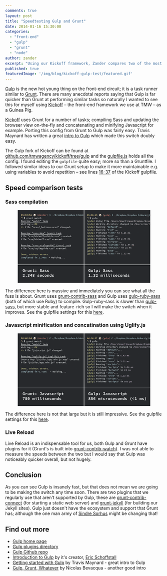 ```yaml
---
comments: true
layout: post
title: "Speedtesting Gulp and Grunt"
date: 2014-01-16 15:30:00
categories:
  - "front-end"
  - "gulp"
  - "grunt"
  - "node"
author: zander
excerpt: "Using our Kickoff framework, Zander compares two of the most popular client-side task runners."
published: true
featuredImage: '/img/blog/kickoff-gulp-test/featured.gif'
---
```


[Gulp](http://gulpjs.com/) is the new hot young thing on the front-end circuit; it is a task runner similar to [Grunt](http://gruntjs.com). There are many anecdotal reports saying that Gulp is far quicker than Grunt at performing similar tasks so naturally I wanted to see this for myself using [Kickoff](http://tmwagency.github.io/kickoff/) – the front-end framework we use at TMW – as a Guinea Pig.

[Kickoff](http://tmwagency.github.io/kickoff/) uses Grunt for a number of tasks; compiling Sass and updating the browser view on-the-fly and concatenating and minifying Javascript for example. Porting this config from Grunt to Gulp was fairly easy. Travis Maynard has written a great [intro to Gulp](http://travismaynard.com/writing/getting-started-with-gulp) which made this switch doubly easy.

The Gulp fork of Kickoff can be found at [github.com/tmwagency/kickoff/tree/gulp](https://github.com/tmwagency/kickoff/tree/gulp) and the [gulpfile.js](https://github.com/tmwagency/kickoff/blob/gulp/gulpfile.js) holds all the config. I found editing the `gulpfile` quite easy; more so than a Gruntfile. I followed similar ideas to our Grunt setup to make it more maintainable e.g. using variables to avoid repetition – see lines [16-37](https://github.com/tmwagency/kickoff/blob/gulp/gulpfile.js#L16-L37) of the Kickoff gulpfile.

## Speed comparison tests
### Sass compilation
<figure><img src="/img/blog/kickoff-gulp-test/compare-sass.gif" alt="Grunt and Gulp Sass compilation comparison"></figure>

The difference here is massive and immediately you can see what all the fuss is about. Grunt uses [grunt-contrib-sass](https://github.com/gruntjs/grunt-contrib-sass) and Gulp uses [gulp-ruby-sass](https://github.com/sindresorhus/gulp-ruby-sass/) (both of which use Ruby) to compile. Gulp-ruby-sass is slower than [gulp-sass](https://github.com/dlmanning/gulp-sass), but more stable and feature-rich so I will make the switch when it improves. See the gulpfile settings for this [here](https://github.com/tmwagency/kickoff/blob/gulp/gulpfile.js#L51-L65).


### Javascript minification and concatination using Uglify.js
<figure><img src="/img/blog/kickoff-gulp-test/compare-js.gif" alt="Grunt and Gulp Javascript minification and concatination using Uglify.js"></figure>

The difference here is not that large but it is still impressive. See the gulpfile settings for this [here](https://github.com/tmwagency/kickoff/blob/gulp/gulpfile.js#L67-L83).

### Live Reload
Live Reload is an indispensable tool for us, both Gulp and Grunt have plugins for it (Grunt's is built into [grunt-contrib-watch](https://github.com/gruntjs/grunt-contrib-watch)). I was not able to measure the speeds between the two but I would say that Gulp was noticeably quicker overall, but not hugely.

## Conclusion
As you can see Gulp is insanely fast, but that does not mean we are going to be making the switch any time soon. There are two plugins that we regularly use that aren't supported by Gulp, these are [grunt-contrib-connect](https://github.com/gruntjs/grunt-contrib-connect) (for starting a static web server) and [grunt-jekyll](https://github.com/dannygarcia/grunt-jekyll) (for building our Jekyll sites). Gulp just doesn't have the ecosystem and support that Grunt has; although the one man army of [Sindre Sorhus](https://twitter.com/sindresorhus) might be changing that!

## Find out more
* [Gulp home page](http://gulpjs.com/)
* [Gulp plugins directory](http://gratimax.github.io/search-gulp-plugins/)
* [Gulp Github repo](https://github.com/gulpjs/gulp)
* [Introduction to Gulp](http://slid.es/contra/gulp) by it's creator, [Eric Schoffstall](https://twitter.com/eschoff)
* [Getting started with Gulp](http://travismaynard.com/writing/getting-started-with-gulp) by Travis Maynard - great intro to Gulp
* [Gulp, Grunt, Whatever](http://blog.ponyfoo.com/2014/01/09/gulp-grunt-whatever) by Nicolas Bevacqua - another good intro
